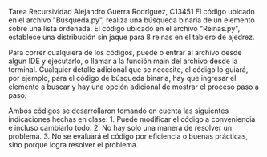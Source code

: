 Tarea Recursividad
Alejandro Guerra Rodríguez, C13451
El código ubicado en el archivo "Busqueda.py", realiza una búsqueda binaria de un elemento sobre una lista ordenada.
El código ubicado en el archivo "Reinas.py", establece una distribución sin jaque para 8 reinas en el tablero de ajedrez.

Para correr cualquiera de los códigos, puede o entrar al archivo desde algun IDE y ejecutarlo, o llamar a la función main del archivo desde la terminal. Cualquier detalle adicional que se necesite, el código lo guiará, por ejemplo, para el código de búsqueda binaria, hay que ingresar el elemento a buscar y hay una opción adicional de mostrar el proceso paso a paso.

Ambos códigos se desarrollaron tomando en cuenta las siguientes indicaciones hechas en clase:
    1. Puede modificar el código a conveniencia e incluso cambiarlo todo.
    2. No hay solo una manera de resolver un problema.
    3. No se evaluará el código por eficiencia o buenas prácticas, sino porque logra resolver el problema.
